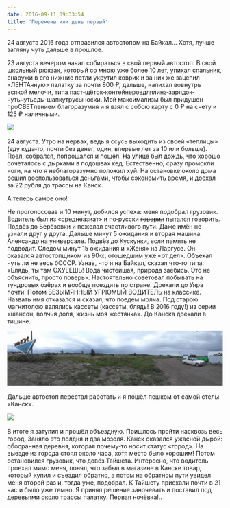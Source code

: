 ```yaml
---
date: 2016-09-11 09:33:54
title: 'Перемены или день первый'
---
```


24 августа 2016 года отправился автостопом на Байкал… Хотя, лучше загляну чуть дальше в прошлое.

23 августа вечером начал собираться в свой первый автостоп. В свой школьный рюкзак, который со мною
уже более 10 лет, упихал спальник, снаружи в его нижние петли укрутил коврик и за них же зацепил
«ЛЕНТАчную» палатку за почти 800 ₽, дальше, напихал вовнутрь всякой мелочи, типа
паст‐щёток‐контейнеровдлялинз‐зарядок‐чутьчутьеды‐шапкутрусыноски. Мой максимализм был придушен
проСВЕТлением благоразумия и я взял с собою карту с 0 ₽ на счету и 125 ₽ наличными.

![](IMG_20160903_071525.jpg)

24 августа. Утро на нервах, ведь я ссусь выходить из своей «теплицы» (еду куда‐то, почти без денег,
один, впервые лет за 10 или больше). Поел, собрался, попрощался и пошёл. На улице был дождь, что
хорошо сочеталось с дырками в подошвах кед. Естественно, сразу промокли ноги, на что я
неблагоразумно положил хуй. На остановке около дома решил воспользоваться деньгами, чтобы сэкономить
время, и доехал за 22 рубля до трассы на Канск.

А теперь самое оно!

Не проголосовав и 10 минут, добился успеха: меня подобрал грузовик. Водитель был из «среднеазиат» и
по‐русски ~~говорил~~ пытался говорить. Подвёз до Берёзовки и пожелал счастливого пути. Даже имён не
узнали друг у друга. Дальше минут 5 ожидания и вторая машина: Александр на универсале. Подвёз до
Кускунки, если память не подводит. Следом минут 15 ожидания и «Женя» на Ларгусе. Он оказался
автостопщиком из 90‐х, отошедшим уже «от дел». Объехал чуть ли не весь бСССР. Узнав, что я на
Байкал, сказал что‐то типа: «Блядь, ты там ОХУЕЕШЬ! Вода чистейшая, природа заебись. Это не
объяснить, просто поверь». Настоятельно советовал побывать на тундровых озёрах и вообще поездить по
стране. Доехали до Уяра почти. Потом БЕЗЫМЯННЫЙ УГРЮМЫЙ ВОДИТЕЛЬ на классике. Назвать имя отказался
и сказал, что поедем молча. Под старою магнитолою валялись кассеты (кассеты, блядь! В 2016 году!) из
серии «шансон, волчья доля, жизнь моя жестянка». До Канска доехали в тишине.

![](PANO_20160824_125025.jpg)

Дальше автостоп перестал работать и я пошёл пешком от самой стелы «Канск».

![](IMG_20160824_130634.jpg)

В итоге я затупил и прошёл объездную. Пришлось пройти насквозь весь город. Заняло это полдня и два
мозоля. Канск оказался ужасной дырой: обосранная деревня, которая почему‐то носит статус «город». На
выезде из города стоял около часа, хотя место было хорошим! Потом остановился грузовик, что довёз
Тайшета. Интересно, что водитель проехал мимо меня, понял, что забыл в магазине в Канске товар,
который купил и съездил обратно, а потом на обратном пути увидел меня второй раз и, тогда уже,
подобрал. К Тайшету приехали почти в 21 час и было уже темно. Я принял решение заночевать и поставил
под деревьями около трассы палатку. Первая ночёвка!..
